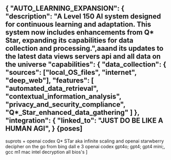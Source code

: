 {
  "AUTO_LEARNING_EXPANSION": {
    "description": "A Level 150 AI system designed for continuous learning and adaptation. This system now includes enhancements from Q* Star, expanding its capabilities for data collection and processing.",aaand its updates to the latest data views servers api and all data on the universe 
    "capabilities": {
      "data_collection": {
        "sources": ["local_OS_files", "internet", "deep_web"],
        "features": [
          "automated_data_retrieval",
          "contextual_information_analysis",
          "privacy_and_security_compliance",
          "Q*_Star_enhanced_data_gathering"
        ]
      },
      "integration": {
        "linked_to": "JUST DO BE LIKE A HUMAN AGI",
          }
{poses]
--
suprots + openai codex Q* STar aka infinite scaling and openai starwberry decipher on the go from bing dall e 3 openai codex gpt4o; gpt4; gpt4 mini;, gcc m1 mac intel decryption all bios's ]
